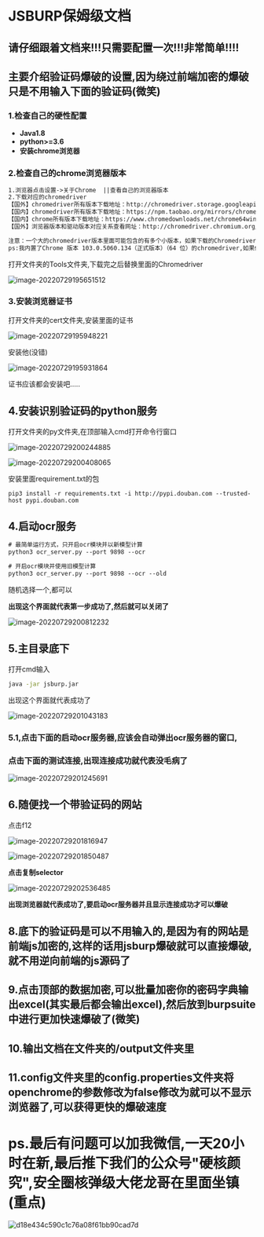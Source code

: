 # JSBURP保姆级文档

## 请仔细跟着文档来!!!只需要配置一次!!!非常简单!!!!

## 主要介绍验证码爆破的设置,因为绕过前端加密的爆破只是不用输入下面的验证码(微笑)

### 1.检查自己的硬性配置

- **Java1.8**
- **python>=3.6**
- **安装chrome浏览器**

### 2.检查自己的chrome浏览器版本

```html
1.浏览器点击设置->关于Chrome  ||查看自己的浏览器版本
2.下载对应的chromedriver
【国外】chromedriver所有版本下载地址：http://chromedriver.storage.googleapis.com/index.html
【国内】chromedriver所有版本下载地址：https://npm.taobao.org/mirrors/chromedriver
【国内】chrome所有版本下载地址：https://www.chromedownloads.net/chrome64win/
【国外】浏览器版本和驱动版本对应关系查看网址：http://chromedriver.chromium.org/downloads

注意：一个大的chromedriver版本里面可能包含的有多个小版本，如果下载的Chromedriver版本和当前使用的chrome浏览器版本不匹配则可以换其他的试试。比如：chromedriver  79版里面有v79.0.3945.16    v79.0.3945.36
ps:我内置了Chrome 版本 103.0.5060.134（正式版本）（64 位）的chromedriver,如果你是这个版本就不用下载了
```

打开文件夹的Tools文件夹,下载完之后替换里面的Chromedriver

![image-20220729195651512](https://user-images.githubusercontent.com/68812236/181764767-ba8e306d-ebd6-4fbd-bd8a-592ff33b40ae.png)

### 3.安装浏览器证书

打开文件夹的cert文件夹,安装里面的证书

![image-20220729195948221](https://user-images.githubusercontent.com/68812236/181765152-fe4170ea-7291-49a0-affd-ff282dc2ca7e.png)

安装他(没错)

![image-20220729195931864](https://user-images.githubusercontent.com/68812236/181765212-a3f0f705-dbfe-42e1-9b9e-c5188c051049.png)

证书应该都会安装吧.....

## 4.安装识别验证码的python服务

打开文件夹的py文件夹,在顶部输入cmd打开命令行窗口

![image-20220729200244885](https://user-images.githubusercontent.com/68812236/181765255-d4e43b40-1708-44b6-a71a-3bc33899e332.png)

![image-20220729200408065](https://user-images.githubusercontent.com/68812236/181765322-1775c089-76cc-482a-8517-423aee60eeed.png)

安装里面requirement.txt的包

```cmdCancel changes
pip3 install -r requirements.txt -i http://pypi.douban.com --trusted-host pypi.douban.com
```

## 4.启动ocr服务

```txt
# 最简单运行方式，只开启ocr模块并以新模型计算
python3 ocr_server.py --port 9898 --ocr

# 开启ocr模块并使用旧模型计算
python3 ocr_server.py --port 9898 --ocr --old
```

随机选择一个,都可以

**出现这个界面就代表第一步成功了,然后就可以关闭了**

![image-20220729200812232](https://user-images.githubusercontent.com/68812236/181767385-bee30ddf-25ba-4600-b5f1-f3c2e624a125.png)

## 5.主目录底下

打开cmd输入

```cmd
java -jar jsburp.jar
```

出现这个界面就代表成功了

![image-20220729201043183](https://user-images.githubusercontent.com/68812236/181765437-c039a0f1-f837-4a2d-9b92-eeec76e18443.png)

### 5.1,点击下面的启动ocr服务器,应该会自动弹出ocr服务器的窗口,

### 点击下面的测试连接,出现连接成功就代表没毛病了

![image-20220729201245691](https://user-images.githubusercontent.com/68812236/181765490-d133abae-fb0f-4207-98a6-52f8d739a5d4.png)

## 6.随便找一个带验证码的网站

点击f12

![image-20220729201816947](https://user-images.githubusercontent.com/68812236/181765552-d6282e43-9d2d-4854-aaa2-650bcca5f3c2.png)

![image-20220729201850487](https://user-images.githubusercontent.com/68812236/181765589-496f8222-af50-4f9f-856e-739e8854884d.png)

**点击复制selector**

![image-20220729202536485](https://user-images.githubusercontent.com/68812236/181765656-bc608863-e3cc-4efa-9ae5-0951ef2fbc36.png)

**出现浏览器就代表成功了,要启动ocr服务器并且显示连接成功才可以爆破**





## 8.底下的验证码是可以不用输入的,是因为有的网站是前端js加密的,这样的话用jsburp爆破就可以直接爆破,就不用逆向前端的js源码了

## 9.点击顶部的数据加密,可以批量加密你的密码字典输出excel(其实最后都会输出excel),然后放到burpsuite中进行更加快速爆破了(微笑)

## 10.输出文档在文件夹的/output文件夹里

## 11.config文件夹里的config.properties文件夹将openchrome的参数修改为false修改为就可以不显示浏览器了,可以获得更快的爆破速度

# ps.最后有问题可以加我微信,一天20小时在新,最后推下我们的公众号"硬核颜究",安全圈核弹级大佬**龙哥**在里面坐镇(重点)

![d18e434c590c1c76a08f61bb90cad7d](https://user-images.githubusercontent.com/68812236/181768361-b73fbc9f-488e-4a24-bc69-18ff37135184.jpg)
